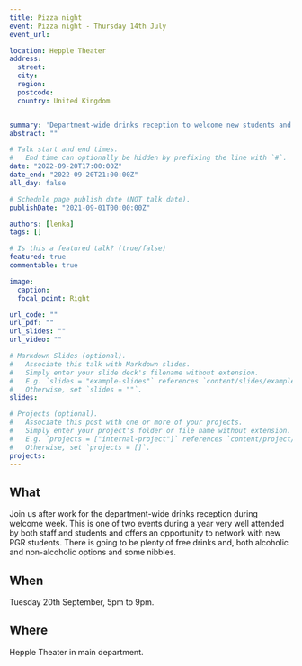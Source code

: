 ```yaml
---
title: Pizza night 
event: Pizza night - Thursday 14th July
event_url: 

location: Hepple Theater
address:
  street: 
  city: 
  region: 
  postcode:  
  country: United Kingdom


summary: 'Department-wide drinks reception to welcome new students and greet the new academic year'
abstract: ""

# Talk start and end times.
#   End time can optionally be hidden by prefixing the line with `#`.
date: "2022-09-20T17:00:00Z"
date_end: "2022-09-20T21:00:00Z"
all_day: false

# Schedule page publish date (NOT talk date).
publishDate: "2021-09-01T00:00:00Z"

authors: [lenka]
tags: []

# Is this a featured talk? (true/false)
featured: true
commentable: true

image:
  caption: 
  focal_point: Right

url_code: ""
url_pdf: ""
url_slides: ""
url_video: ""

# Markdown Slides (optional).
#   Associate this talk with Markdown slides.
#   Simply enter your slide deck's filename without extension.
#   E.g. `slides = "example-slides"` references `content/slides/example-slides.md`.
#   Otherwise, set `slides = ""`.
slides:

# Projects (optional).
#   Associate this post with one or more of your projects.
#   Simply enter your project's folder or file name without extension.
#   E.g. `projects = ["internal-project"]` references `content/project/deep-learning/index.md`.
#   Otherwise, set `projects = []`.
projects:
---
```


## What

Join us after work for the department-wide drinks reception during welcome week. This is one of two events during a year very well attended by both staff and students and offers an opportunity to network with new PGR students.
There is going to be plenty of free drinks and, both alcoholic and non-alcoholic options and some nibbles.

## When

Tuesday 20th September, 5pm to 9pm.

## Where

Hepple Theater in main department.



